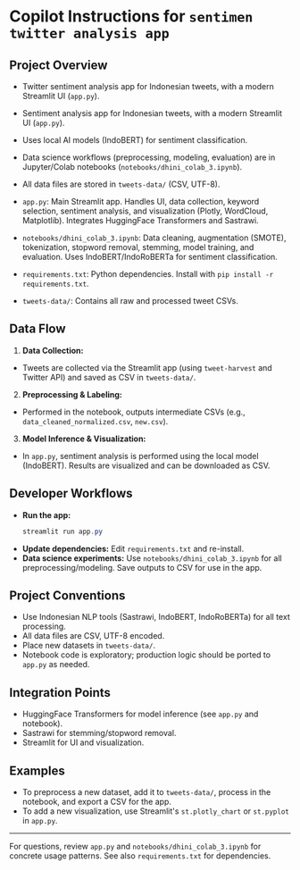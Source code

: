 # Copilot Instructions for `sentimen twitter analysis app`

## Project Overview
- Twitter sentiment analysis app for Indonesian tweets, with a modern Streamlit UI (`app.py`).
- Sentiment analysis app for Indonesian tweets, with a modern Streamlit UI (`app.py`).
- Uses local AI models (IndoBERT) for sentiment classification.
- Data science workflows (preprocessing, modeling, evaluation) are in Jupyter/Colab notebooks (`notebooks/dhini_colab_3.ipynb`).
- All data files are stored in `tweets-data/` (CSV, UTF-8).

- `app.py`: Main Streamlit app. Handles UI, data collection, keyword selection, sentiment analysis, and visualization (Plotly, WordCloud, Matplotlib). Integrates HuggingFace Transformers and Sastrawi.
- `notebooks/dhini_colab_3.ipynb`: Data cleaning, augmentation (SMOTE), tokenization, stopword removal, stemming, model training, and evaluation. Uses IndoBERT/IndoRoBERTa for sentiment classification.
- `requirements.txt`: Python dependencies. Install with `pip install -r requirements.txt`.
- `tweets-data/`: Contains all raw and processed tweet CSVs.

## Data Flow
1. **Data Collection:**
  - Tweets are collected via the Streamlit app (using `tweet-harvest` and Twitter API) and saved as CSV in `tweets-data/`.
2. **Preprocessing & Labeling:**
  - Performed in the notebook, outputs intermediate CSVs (e.g., `data_cleaned_normalized.csv`, `new.csv`).
3. **Model Inference & Visualization:**
  - In `app.py`, sentiment analysis is performed using the local model (IndoBERT). Results are visualized and can be downloaded as CSV.

## Developer Workflows
- **Run the app:**
  ```powershell
  streamlit run app.py
  ```
- **Update dependencies:**
  Edit `requirements.txt` and re-install.
- **Data science experiments:**
  Use `notebooks/dhini_colab_3.ipynb` for all preprocessing/modeling. Save outputs to CSV for use in the app.

## Project Conventions
- Use Indonesian NLP tools (Sastrawi, IndoBERT, IndoRoBERTa) for all text processing.
- All data files are CSV, UTF-8 encoded.
- Place new datasets in `tweets-data/`.
- Notebook code is exploratory; production logic should be ported to `app.py` as needed.

## Integration Points
- HuggingFace Transformers for model inference (see `app.py` and notebook).
- Sastrawi for stemming/stopword removal.
- Streamlit for UI and visualization.

## Examples
- To preprocess a new dataset, add it to `tweets-data/`, process in the notebook, and export a CSV for the app.
- To add a new visualization, use Streamlit's `st.plotly_chart` or `st.pyplot` in `app.py`.

---
For questions, review `app.py` and `notebooks/dhini_colab_3.ipynb` for concrete usage patterns. See also `requirements.txt` for dependencies.

